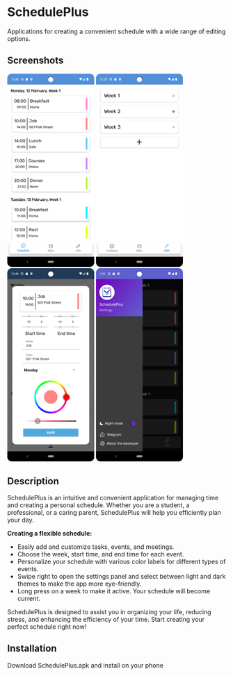 # SchedulePlus

Applications for creating a convenient schedule with a wide range of editing options.

## Screenshots

<p float="left">
  <img width="200" src="screenshots/screenshot1.png">

<img width="200" src="screenshots/screenshot2.png">

<img width="200" src="screenshots/screenshot3.png">

<img width="200" src="screenshots/screenshot4.png">
</p>



## Description

SchedulePlus is an intuitive and convenient application for managing time and creating a personal schedule. Whether you are a student, a professional, or a caring parent, SchedulePlus will help you efficiently plan your day.

**Creating a flexible schedule:**
- Easily add and customize tasks, events, and meetings.
- Choose the week, start time, and end time for each event.
- Personalize your schedule with various color labels for different types of events.
- Swipe right to open the settings panel and select between light and dark themes to make the app more eye-friendly.
- Long press on a week to make it active. Your schedule will become current.

SchedulePlus is designed to assist you in organizing your life, reducing stress, and enhancing the efficiency of your time. Start creating your perfect schedule right now!

## Installation

Download SchedulePlus.apk and install on your phone
